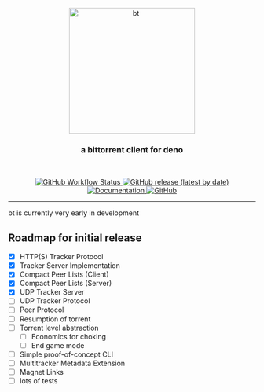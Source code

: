 <p align="center">
<img width="256" alt="bt" src="https://user-images.githubusercontent.com/15111129/83200372-2c6bce00-a111-11ea-88cc-6531d9d3d97d.png">
</p>

<h3 align="center">a bittorrent client for deno</h3>
<br>
<p align="center">
  <a href="https://github.com/rclarey/bt/actions">
    <img alt="GitHub Workflow Status" src="https://img.shields.io/github/workflow/status/rclarey/bt/CI">
  </a>
  <a href="https://github.com/rclarey/bt/releases">
    <img alt="GitHub release (latest by date)" src="https://img.shields.io/github/v/release/rclarey/bt">
  </a>
  <a href="https://doc.deno.land/https/raw.githubusercontent.com/rclarey/bt/master/mod.ts">
    <img alt="Documentation" src="https://doc.deno.land/badge.svg">
  </a>
  <a href="https://github.com/rclarey/bt/blob/master/LICENSE">
    <img alt="GitHub" src="https://img.shields.io/github/license/rclarey/bt">
  </a>
</p>
<hr>

bt is currently very early in development

## Roadmap for initial release
- [X] HTTP(S) Tracker Protocol
- [X] Tracker Server Implementation
- [X] Compact Peer Lists (Client)
- [X] Compact Peer Lists (Server)
- [X] UDP Tracker Server
- [ ] UDP Tracker Protocol
- [ ] Peer Protocol
- [ ] Resumption of torrent
- [ ] Torrent level abstraction
  - [ ] Economics for choking
  - [ ] End game mode
- [ ] Simple proof-of-concept CLI
- [ ] Multitracker Metadata Extension
- [ ] Magnet Links
- [ ] lots of tests
